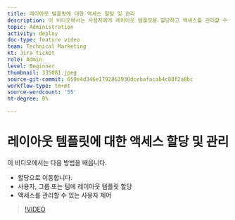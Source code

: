 ```yaml
---
title: 레이아웃 템플릿에 대한 액세스 할당 및 관리
description: 이 비디오에서는 사용자에게 레이아웃 템플릿을 할당하고 액세스를 관리할 수 있는 사용자를 제어하는 방법을 알아봅니다.
topic: Administration
activity: deploy
doc-type: feature video
team: Technical Marketing
kt: Jira ticket
role: Admin
level: Beginner
thumbnail: 335081.jpeg
source-git-commit: 650e4d346e1792863930dcebafacab4c88f2a8bc
workflow-type: tm+mt
source-wordcount: '55'
ht-degree: 0%

---
```


# 레이아웃 템플릿에 대한 액세스 할당 및 관리

이 비디오에서는 다음 방법을 배웁니다.

* 할당으로 이동합니다.
* 사용자, 그룹 또는 팀에 레이아웃 템플릿 할당
* 액세스를 관리할 수 있는 사용자 제어

>[!VIDEO](https://video.tv.adobe.com/v/MPC#/?quality=12&learn=on)
